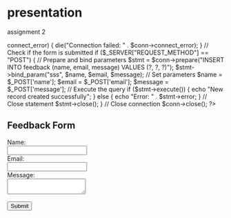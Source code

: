 # presentation
assignment 2
<?php
$servername = "localhost";
$username = "root"; // Change this to your database username
$password = ""; // Change this to your database password
$database = "presentation";

// Create connection
$conn = new mysqli($servername, $username, $password, $database);

// Check connection
if ($conn->connect_error) {
  die("Connection failed: " . $conn->connect_error);
}

// Check if the form is submitted
if ($_SERVER["REQUEST_METHOD"] == "POST") {
  // Prepare and bind parameters
  $stmt = $conn->prepare("INSERT INTO feedback (name, email, message) VALUES (?, ?, ?)");
  $stmt->bind_param("sss", $name, $email, $message);

  // Set parameters
  $name = $_POST['name'];
  $email = $_POST['email'];
  $message = $_POST['message'];

  // Execute the query
  if ($stmt->execute()) {
    echo "New record created successfully";
  } else {
    echo "Error: " . $stmt->error;
  }

  // Close statement
  $stmt->close();
}

// Close connection
$conn->close();
?>

<!DOCTYPE html>
<html>
<head>
  <title>Feedback Form</title>
</head>
<body>
  <h2>Feedback Form</h2>
  <form method="post" action="<?php echo $_SERVER['PHP_SELF']; ?>">
    <label for="name">Name:</label><br>
    <input type="text" id="name" name="name" required><br>
    <label for="email">Email:</label><br>
    <input type="email" id="email" name="email" required><br>
    <label for="message">Message:</label><br>
    <textarea id="message" name="message" required></textarea><br><br>
    <input type="submit" value="Submit">
  </form>
</body>
</html>
